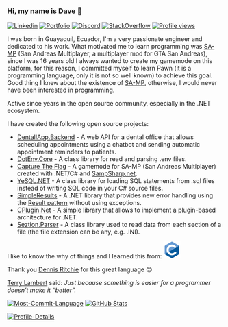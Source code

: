 ### Hi, my name is Dave  👋

[![Linkedin](https://img.shields.io/badge/-LINKEDIN-0077B5?style=for-the-badge&logo=linkedin&logoColor=white)](https://www.linkedin.com/in/dave-roman/)
[![Portfolio](https://img.shields.io/badge/Portfolio-%23000000.svg?style=for-the-badge&logo=firefox&logoColor=#FF7139)](https://mrdave1999.github.io)
[![Discord](https://img.shields.io/badge/Discord-%235865F2.svg?style=for-the-badge&logo=discord&logoColor=white)](https://discordapp.com/users/362294127322464257)
[![StackOverflow](https://img.shields.io/badge/stack%20overflow-FE7A16?logo=stack-overflow&logoColor=white&style=for-the-badge)](https://es.stackoverflow.com/users/105299/mrdave1999)
[![Profile views](https://komarev.com/ghpvc/?username=mrdave1999&color=green&style=for-the-badge)](https://github.com/antonkomarev/github-profile-views-counter)

I was born in Guayaquil, Ecuador, I'm a very passionate engineer and dedicated to his work. What motivated me to learn programming was [SA-MP](https://sa-mp.mp) (San Andreas Multiplayer, a multiplayer mod for GTA San Andreas), since I was 16 years old I always wanted to create my gamemode on this platform, for this reason, I committed myself to learn Pawn (it is a programming language, only it is not so well known) to achieve this goal. Good thing I knew about the existence of [SA-MP](https://www.sa-mp.mp), otherwise, I would never have been interested in programming.

Active since years in the open source community, especially in the .NET ecosystem.

I have created the following open source projects:
- [DentallApp.Backend](https://github.com/DentallApp/back-end) - A web API for a dental office that allows scheduling appointments using a chatbot and sending automatic appointment reminders to patients.
- [DotEnv.Core](https://github.com/MrDave1999/dotenv.core) - A class library for read and parsing .env files.
- [Capture The Flag](https://github.com/MrDave1999/Capture-The-Flag) - A gamemode for SA-MP (San Andreas Multiplayer) created with .NET/C# and [SampSharp.net](https://sampsharp.net/).
- [YeSQL.NET](https://github.com/ose-net/yesql.net) - A class library for loading SQL statements from .sql files instead of writing SQL code in your C# source files.
- [SimpleResults](https://github.com/MrDave1999/SimpleResults) - A .NET library that provides new error handling using the [Result pattern](https://medium.com/@wgyxxbf/result-pattern-a01729f42f8c) without using exceptions.
- [CPlugin.Net](https://github.com/MrDave1999/CPlugin.Net) - A simple library that allows to implement a plugin-based architecture for .NET.
- [Seztion.Parser](https://github.com/MrDave1999/seztion-parser) - A class library used to read data from each section of a file (the file extension can be any, e.g. .INI).

<p align="left"> 
  I like to know the why of things and I learned this from:
  <a href="https://www.cprogramming.com/" target="_blank" rel="noreferrer"> 
    <img src="https://raw.githubusercontent.com/devicons/devicon/master/icons/c/c-original.svg" alt="c" width="40" height="40"/> 
  </a> 
</p>

Thank you [Dennis Ritchie](https://en.wikipedia.org/wiki/Dennis_Ritchie) for this great language :heart_eyes:

[Terry Lambert](https://www.quora.com/Is-Go-better-in-multithreading-than-C) said: *Just because something is easier for a programmer doesn’t make it “better”.*

[![Most-Commit-Language](http://github-profile-summary-cards.vercel.app/api/cards/most-commit-language?username=mrdave1999&theme=monokai)](https://github.com/vn7n24fzkq/github-profile-summary-cards)
[![GitHub Stats](https://github-readme-stats.vercel.app/api?username=mrdave1999&show_icons=true&count_private=true&locale=en&theme=monokai)](https://github.com/anuraghazra/github-readme-stats)

[![Profile-Details](http://github-profile-summary-cards.vercel.app/api/cards/profile-details?username=mrdave1999&theme=monokai)](https://github.com/vn7n24fzkq/github-profile-summary-cards)
